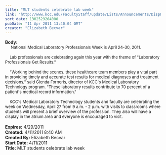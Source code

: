 ```yaml
---
title: "MLT students celebrate lab week"
link: "http://www.kcc.edu/FacultyStaff/update/Lists/Announcements/DispForm.aspx?ID=216"
sort_date: 1302529204000
pubDate: "11 Apr 2011 13:40:04 GMT"
creator: "Elizabeth Becvar"
---
```


<div><b>Body:</b> <div class=ExternalClass486B8E5E557140728E0257BBD1213CA5><div><font size=2>     National Medical Laboratory Professionals Week is April 24-30, 2011.   </font></div>
<div><font size=2> <br>    Lab professionals are celebrating again this year with the theme of &quot;Laboratory Professionals Get Results.&quot; </font></div><font size=2>
<div><br>    &quot;Working behind the scenes, these healthcare team members play a vital part in providing timely and accurate test results for medical diagnoses and treatment decisions,&quot; said Glenda Forneris, director of KCC's Medical Laboratory Technology program. &quot;These laboratory results contribute to 70 percent of a patient's medical record information.&quot;</div>
<div><br>    KCC's Medical Laboratory Technology students and faculty are celebrating the week on Wednesday, April 27 from 9 a.m. - 2 p.m. with visits to classrooms where students will present a brief overview of the profession. They also will have a display in the atrium area and everyone is encouraged to visit. </font></div>
<div><font size=2></font> </div></div></div>
<div><b>Expires:</b> 4/29/2011</div>
<div><b>Created:</b> 4/11/2011 8:40 AM</div>
<div><b>Created By:</b> Elizabeth Becvar</div>
<div><b>Start Date:</b> 4/11/2011</div>
<div><b>Title:</b> MLT students celebrate lab week</div>
